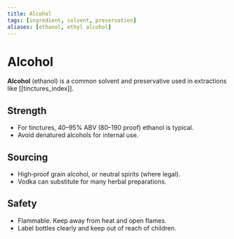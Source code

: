 ```yaml
---
title: Alcohol
tags: [ingredient, solvent, preservation]
aliases: [ethanol, ethyl alcohol]
---
```


# Alcohol

**Alcohol** (ethanol) is a common solvent and preservative used in extractions like [[tinctures_index]].

## Strength
- For tinctures, 40–95% ABV (80–190 proof) ethanol is typical.
- Avoid denatured alcohols for internal use.

## Sourcing
- High‑proof grain alcohol, or neutral spirits (where legal).
- Vodka can substitute for many herbal preparations.

## Safety
- Flammable. Keep away from heat and open flames.
- Label bottles clearly and keep out of reach of children.

